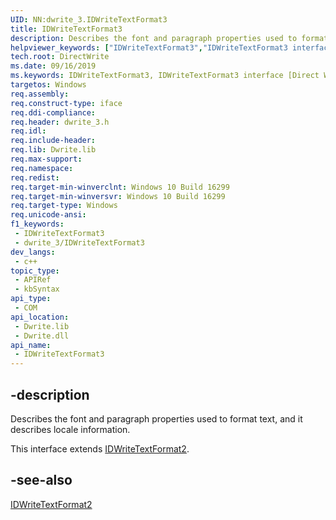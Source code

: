 ```yaml
---
UID: NN:dwrite_3.IDWriteTextFormat3
title: IDWriteTextFormat3
description: Describes the font and paragraph properties used to format text, and it describes locale information. (IDWriteTextFormat3)
helpviewer_keywords: ["IDWriteTextFormat3","IDWriteTextFormat3 interface [Direct Write]","IDWriteTextFormat3 interface [Direct Write]","described","directwrite.idwritetextformat3","dwrite_3/IDWriteTextFormat3"]
tech.root: DirectWrite
ms.date: 09/16/2019
ms.keywords: IDWriteTextFormat3, IDWriteTextFormat3 interface [Direct Write], IDWriteTextFormat3 interface [Direct Write],described, directwrite.idwritetextformat3, dwrite_3/IDWriteTextFormat3
targetos: Windows
req.assembly: 
req.construct-type: iface
req.ddi-compliance: 
req.header: dwrite_3.h
req.idl: 
req.include-header: 
req.lib: Dwrite.lib
req.max-support: 
req.namespace: 
req.redist: 
req.target-min-winverclnt: Windows 10 Build 16299
req.target-min-winversvr: Windows 10 Build 16299
req.target-type: Windows
req.unicode-ansi: 
f1_keywords:
 - IDWriteTextFormat3
 - dwrite_3/IDWriteTextFormat3
dev_langs:
 - c++
topic_type:
 - APIRef
 - kbSyntax
api_type:
 - COM
api_location:
 - Dwrite.lib
 - Dwrite.dll
api_name:
 - IDWriteTextFormat3
---
```


## -description

Describes the font and paragraph properties used to format text, and it describes locale information.

This interface extends [IDWriteTextFormat2](/windows/win32/api/dwrite_3/nn-dwrite_3-idwritetextformat2).

## -see-also

[IDWriteTextFormat2](/windows/win32/api/dwrite_3/nn-dwrite_3-idwritetextformat2)

